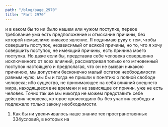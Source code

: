 ```yaml
---
path: "/blog/page_2970"
title: "Part 2970"
---
```


и в каком бы то ни было нашем или чужом поступке, первое требование ума есть предположение и отыскание причины, без которой немыслимо никакое явление. Я поднимаю руку с тем, чтобы совершить поступок, независимый от всякой причины, но то, что я хочу совершить поступок, не имеющий причины, есть причина моего поступка.
Но даже если бы, представив себе человека совершенно исключенного от всех влияний, рассматривая только его мгновенный поступок настоящего и предполагая, что он не вызван никакою причиною, мы допустили бесконечно малый остаток необходимости равным нулю, мы бы и тогда не пришли к понятию о полной свободе человека; ибо существо, не принимающее на себя влияний внешнего мира, находящееся вне времени и не зависящее от причин, уже не есть человек.
Точно так же мы никогда не можем представить себе действия человека, которое происходило бы без участия свободы и подлежало только закону необходимости.
1) Как бы ни увеличивалось наше знание тех пространственных 334условий, в которых на
